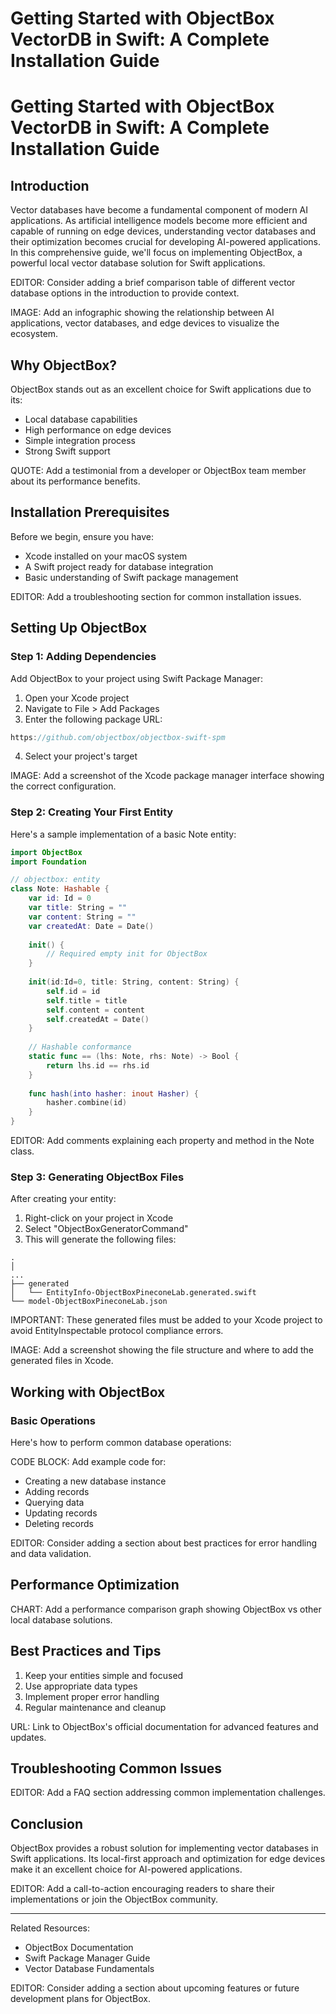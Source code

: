 # Getting Started with ObjectBox VectorDB in Swift: A Complete Installation Guide

# Getting Started with ObjectBox VectorDB in Swift: A Complete Installation Guide

## Introduction

Vector databases have become a fundamental component of modern AI applications. As artificial intelligence models become more efficient and capable of running on edge devices, understanding vector databases and their optimization becomes crucial for developing AI-powered applications. In this comprehensive guide, we'll focus on implementing ObjectBox, a powerful local vector database solution for Swift applications.

EDITOR: Consider adding a brief comparison table of different vector database options in the introduction to provide context.

IMAGE: Add an infographic showing the relationship between AI applications, vector databases, and edge devices to visualize the ecosystem.

## Why ObjectBox?

ObjectBox stands out as an excellent choice for Swift applications due to its:
- Local database capabilities
- High performance on edge devices
- Simple integration process
- Strong Swift support

QUOTE: Add a testimonial from a developer or ObjectBox team member about its performance benefits.

## Installation Prerequisites

Before we begin, ensure you have:
- Xcode installed on your macOS system
- A Swift project ready for database integration
- Basic understanding of Swift package management

EDITOR: Add a troubleshooting section for common installation issues.

## Setting Up ObjectBox

### Step 1: Adding Dependencies

Add ObjectBox to your project using Swift Package Manager:

1. Open your Xcode project
2. Navigate to File > Add Packages
3. Enter the following package URL:
```swift
https://github.com/objectbox/objectbox-swift-spm
```
4. Select your project's target

IMAGE: Add a screenshot of the Xcode package manager interface showing the correct configuration.

### Step 2: Creating Your First Entity

Here's a sample implementation of a basic Note entity:

```swift
import ObjectBox
import Foundation

// objectbox: entity
class Note: Hashable {
    var id: Id = 0
    var title: String = ""
    var content: String = ""
    var createdAt: Date = Date()
    
    init() {
        // Required empty init for ObjectBox
    }
    
    init(id:Id=0, title: String, content: String) {
        self.id = id
        self.title = title
        self.content = content
        self.createdAt = Date()
    }
    
    // Hashable conformance
    static func == (lhs: Note, rhs: Note) -> Bool {
        return lhs.id == rhs.id
    }
    
    func hash(into hasher: inout Hasher) {
        hasher.combine(id)
    }
}
```

EDITOR: Add comments explaining each property and method in the Note class.

### Step 3: Generating ObjectBox Files

After creating your entity:

1. Right-click on your project in Xcode
2. Select "ObjectBoxGeneratorCommand"
3. This will generate the following files:
```
.
│
...
├── generated
│   └── EntityInfo-ObjectBoxPineconeLab.generated.swift
└── model-ObjectBoxPineconeLab.json
```

IMPORTANT: These generated files must be added to your Xcode project to avoid EntityInspectable protocol compliance errors.

IMAGE: Add a screenshot showing the file structure and where to add the generated files in Xcode.

## Working with ObjectBox

### Basic Operations

Here's how to perform common database operations:

CODE BLOCK: Add example code for:
- Creating a new database instance
- Adding records
- Querying data
- Updating records
- Deleting records

EDITOR: Consider adding a section about best practices for error handling and data validation.

## Performance Optimization

CHART: Add a performance comparison graph showing ObjectBox vs other local database solutions.

## Best Practices and Tips

1. Keep your entities simple and focused
2. Use appropriate data types
3. Implement proper error handling
4. Regular maintenance and cleanup

URL: Link to ObjectBox's official documentation for advanced features and updates.

## Troubleshooting Common Issues

EDITOR: Add a FAQ section addressing common implementation challenges.

## Conclusion

ObjectBox provides a robust solution for implementing vector databases in Swift applications. Its local-first approach and optimization for edge devices make it an excellent choice for AI-powered applications.

EDITOR: Add a call-to-action encouraging readers to share their implementations or join the ObjectBox community.

---

Related Resources:
- ObjectBox Documentation
- Swift Package Manager Guide
- Vector Database Fundamentals

EDITOR: Consider adding a section about upcoming features or future development plans for ObjectBox.
